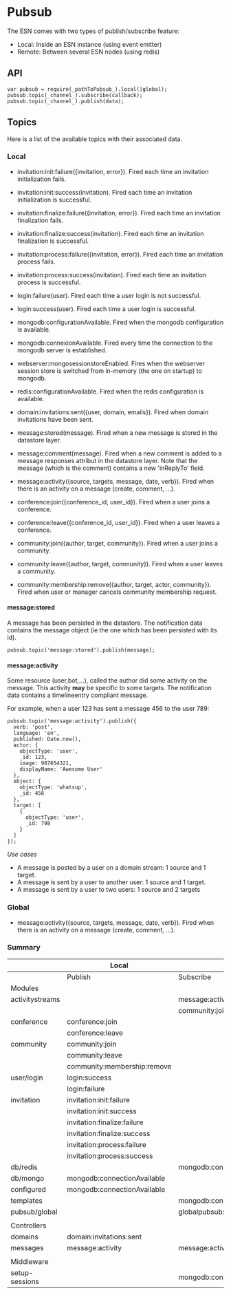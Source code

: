 # Pubsub

The ESN comes with two types of publish/subscribe feature:

- Local: Inside an ESN instance (using event emitter)
- Remote: Between several ESN nodes (using redis)

## API

    var pubsub = require(_pathToPubsub_).local(|global);
    pubsub.topic(_channel_).subscribe(callback);
    pubsub.topic(_channel_).publish(data);

## Topics

Here is a list of the available topics with their associated data.

### Local

- invitation:init:failure({invitation, error}). Fired each time an invitation initialization fails.
- invitation:init:success(invitation). Fired each time an invitation initialization is successful.
- invitation:finalize:failure({invitation, error}). Fired each time an invitation finalization fails.
- invitation:finalize:success(invitation). Fired each time an invitation finalization is successful.
- invitation:process:failure({invitation, error}). Fired each time an invitation process fails.
- invitation:process:success(invitation). Fired each time an invitation process is successful.

- login:failure(user). Fired each time a user login is not successful.
- login:success(user). Fired each time a user login is successful.

- mongodb:configurationAvailable. Fired when the mongodb configuration is available.
- mongodb:connexionAvailable. Fired every time the connection to the mongodb server is established.

- webserver:mongosessionstoreEnabled. Fires when the webserver session store is switched from in-memory (the one on startup) to mongodb.

- redis:configurationAvailable. Fired when the redis configuration is available.

- domain:invitations:sent({user, domain, emails}). Fired when domain invitations have been sent.

- message:stored(message). Fired when a new message is stored in the datastore layer.
- message:comment(message). Fired when a new comment is added to a message responses attribut in the datastore layer.
                            Note that the message (which is the comment) contains a new 'inReplyTo' field.
- message:activity({source, targets, message, date, verb}). Fired when there is an activity on a message (create, comment, ...).
- conference:join({conference_id, user_id}). Fired when a user joins a conference.
- conference:leave({conference_id, user_id}). Fired when a user leaves a conference.

- community:join({author, target, community}). Fired when a user joins a community.
- community:leave({author, target, community}). Fired when a user leaves a community.
- community:membership:remove({author, target, actor, community}). Fired when user or manager cancels community membership request.

#### message:stored

A message has been persisted in the datastore.
The notification data contains the message object (ie the one which has been persisted with its id).

    pubsub.topic('message:stored').publish(message);

#### message:activity

Some resource (user,bot,...), called the author did some activity on the message. This activity **may** be specific to some targets.
The notification data contains a timelineentry compliant message.

For example, when a user 123 has sent a message 456 to the user 789:

    pubsub.topic('message:activity').publish({
      verb: 'post',
      language: 'en',
      published: Date.now(),
      actor: {
        objectType: 'user',
        _id: 123,
        image: 987654321,
        displayName: 'Awesome User'
      },
      object: {
        objectType: 'whatsup',
        _id: 456
      },
      target: [
        {
          objectType: 'user',
          _id: 798
        }
      ]
    });

*Use cases*

- A message is posted by a user on a domain stream: 1 source and 1 target.
- A message is sent by a user to another user: 1 source and 1 target.
- A message is sent by a user to two users: 1 source and 2 targets

### Global

- message:activity({source, targets, message, date, verb}). Fired when there is an activity on a message (create, comment, ...).

### Summary

|                 | Local                       |                             | Global  |           | Notes |
|-----------------|-----------------------------|-----------------------------|---------|-----------|-------|
|                 | Publish                     | Subscribe                   | Publish | Subscribe |       |
| Modules         |                             |                             |         |           |       |
| activitystreams |                             | message:activity            |         |           |       |
|                 |                             | community:join              |         |           |       |
| conference      | conference:join             |                             |         |           |       |
|                 | conference:leave            |                             |         |           |       |
| community       | community:join              |                             |         |           |       |
|                 | community:leave             |                             |         |           |       |
|                 | community:membership:remove |                             |         |           |       |
| user/login      | login:success               |                             |         |           |       |
|                 | login:failure               |                             |         |           |       |
| invitation      | invitation:init:failure     |                             |         |           |       |
|                 | invitation:init:success     |                             |         |           |       |
|                 | invitation:finalize:failure |                             |         |           |       |
|                 | invitation:finalize:success |                             |         |           |       |
|                 | invitation:process:failure  |                             |         |           |       |
|                 | invitation:process:success  |                             |         |           |       |
| db/redis        |                             | mongodb:connectionAvailable |         |           |       |
| db/mongo        | mongodb:connectionAvailable |                             |         |           |       |
| configured      | mongodb:connectionAvailable |                             |         |           |       |
| templates       |                             | mongodb:connectionAvailable |         |           |       |
| pubsub/global   |                             | globalpubsub:config         |         |           |       |
|                 |                             |                             |         |           |       |
| Controllers     |                             |                             |         |           |       |
| domains         | domain:invitations:sent     |                             |         |           |       |
| messages        | message:activity            | message:activity            |         |           |       |
|                 |                             |                             |         |           |       |
| Middleware      |                             |                             |         |           |       |
| setup-sessions  |                             | mongodb:connectionAvailable |         |           |       |
